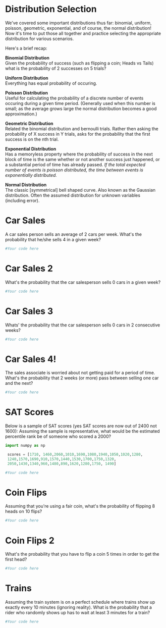 
# Distribution Selection

We've covered some important distributions thus far: binomial, uniform, poisson, geometric, exponential, and of course, the normal distribution! Now it's time to put those all together and practice selecting the appropriate distribution for various scenarios.  
  
Here's a brief recap:  

**Binomial Distribution**  
Given the probability of success (such as flipping a coin; Heads vs Tails) what is the probability of 2 successes on 5 trials?  
  
**Uniform Distribution**  
Everything has equal probability of occuring.  
  
**Poisson Distribution**  
Useful for calculating the probability of a discrete number of events occuring during a given time period. (Generally used when this number is small; as the average grows large the normal distribution becomes a good approximation.)  
  
**Geometric Distribution**  
Related the binomial distribution and bernoulli trials. Rather then asking the probability of X success in Y trials, asks for the probability that the first success is on the nth trial.  
  
**Exponential Distribution**  
Has a memoryless property where the probability of success in the next block of time is the same whether or not another success just happened, or a substantial period of time has already passed. *If the total expected number of events is poisson distributed, the time between events is exponentially distributed.*  
  
**Normal Distribution**  
The classic [symmetrical] bell shaped curve. Also known as the Gaussian distribution. Often the assumed distribution for unknown variables (including error).  

# Car Sales
A car sales person sells an average of 2 cars per week. What's the probability that he/she sells 4 in a given week?


```python
#Your code here
```

# Car Sales 2
What's the probability that the car salesperson sells 0 cars in a given week?


```python
#Your code here
```

# Car Sales 3
Whats' the probability that the car salesperson sells 0 cars in 2 consecutive weeks?


```python
#Your code here
```

# Car Sales 4!
The sales associate is worried about not getting paid for a period of time. What's the probability that 2 weeks (or more) pass between selling one car and the next?


```python
#Your code here
```

# SAT Scores
Below is a sample of SAT scores (yes SAT scores are now out of 2400 not 1600):
Assuming the sample is representative, what would be the estimated percentile rank be of someone who scored a 2000?


```python
import numpy as np
```


```python
 scores = [1710, 1460,2060,1010,1690,1080,1940,1050,1020,1280,
 1240,1570,1690,910,1570,1440,1530,1700,1750,1320,
 2050,1430,1340,960,1480,890,1620,1280,1750, 1490]
```


```python
#Your code here
```

# Coin Flips
Assuming that you're using a fair coin, what's the probability of flipping 8 heads on 10 flips?


```python
#Your code here
```

# Coin Flips 2
What's the probability that you have to flip a coin 5 times in order to get the first head?


```python
#Your code here
```

# Trains
Assuming the train system is on a perfect schedule where trains show up exactly every 10 minutes (ignoring reality).
What is the probability that a rider who randomly shows up has to wait at least 3 minutes for a train?


```python
#Your code here
```
